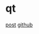 # qt

[post](https://juejin.cn/post/7227624340232208443)
[github](https://github.com/rust-qt/ritual)